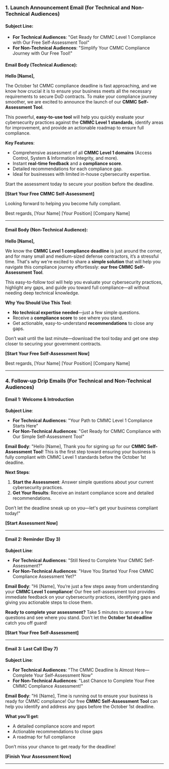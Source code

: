 
### **1. Launch Announcement Email (for Technical and Non-Technical Audiences)**

#### **Subject Line**:

* **For Technical Audiences**: "Get Ready for CMMC Level 1 Compliance with Our Free Self-Assessment Tool"
* **For Non-Technical Audiences**: "Simplify Your CMMC Compliance Journey with Our Free Tool!"

#### **Email Body (Technical Audience)**:

**Hello \[Name],**

The October 1st CMMC compliance deadline is fast approaching, and we know how crucial it is to ensure your business meets all the necessary requirements to secure DoD contracts. To make your compliance journey smoother, we are excited to announce the launch of our **CMMC Self-Assessment Tool**.

This powerful, **easy-to-use tool** will help you quickly evaluate your cybersecurity practices against the **CMMC Level 1 standards**, identify areas for improvement, and provide an actionable roadmap to ensure full compliance.

**Key Features**:

* Comprehensive assessment of all **CMMC Level 1 domains** (Access Control, System & Information Integrity, and more).
* Instant **real-time feedback** and a **compliance score**.
* Detailed recommendations for each compliance gap.
* Ideal for businesses with limited in-house cybersecurity expertise.

Start the assessment today to secure your position before the deadline.

**\[Start Your Free CMMC Self-Assessment]**

Looking forward to helping you become fully compliant.

Best regards,
\[Your Name]
\[Your Position]
\[Company Name]

---

#### **Email Body (Non-Technical Audience)**:

**Hello \[Name],**

We know the **CMMC Level 1 compliance deadline** is just around the corner, and for many small and medium-sized defense contractors, it’s a stressful time. That's why we're excited to share a **simple solution** that will help you navigate this compliance journey effortlessly: **our free CMMC Self-Assessment Tool**.

This easy-to-follow tool will help you evaluate your cybersecurity practices, highlight any gaps, and guide you toward full compliance—all without needing deep technical knowledge.

**Why You Should Use This Tool**:

* **No technical expertise needed**—just a few simple questions.
* Receive a **compliance score** to see where you stand.
* Get actionable, easy-to-understand **recommendations** to close any gaps.

Don’t wait until the last minute—download the tool today and get one step closer to securing your government contracts.

**\[Start Your Free Self-Assessment Now]**

Best regards,
\[Your Name]
\[Your Position]
\[Company Name]

---

### **4. Follow-up Drip Emails (For Technical and Non-Technical Audiences)**

#### **Email 1: Welcome & Introduction**

**Subject Line**:

* **For Technical Audiences**: "Your Path to CMMC Level 1 Compliance Starts Here"
* **For Non-Technical Audiences**: "Get Ready for CMMC Compliance with Our Simple Self-Assessment Tool"

**Email Body**:
"Hello \[Name],
Thank you for signing up for our **CMMC Self-Assessment Tool**! This is the first step toward ensuring your business is fully compliant with CMMC Level 1 standards before the October 1st deadline.

**Next Steps**:

1. **Start the Assessment**: Answer simple questions about your current cybersecurity practices.
2. **Get Your Results**: Receive an instant compliance score and detailed recommendations.

Don’t let the deadline sneak up on you—let's get your business compliant today!"

**\[Start Assessment Now]**

---

#### **Email 2: Reminder (Day 3)**

**Subject Line**:

* **For Technical Audiences**: "Still Need to Complete Your CMMC Self-Assessment?"
* **For Non-Technical Audiences**: "Have You Started Your Free CMMC Compliance Assessment Yet?"

**Email Body**:
"Hi \[Name],
You’re just a few steps away from understanding your **CMMC Level 1 compliance**! Our free self-assessment tool provides immediate feedback on your cybersecurity practices, identifying gaps and giving you actionable steps to close them.

**Ready to complete your assessment?**
Take 5 minutes to answer a few questions and see where you stand. Don’t let the **October 1st deadline** catch you off guard!

**\[Start Your Free Self-Assessment]**

---

#### **Email 3: Last Call (Day 7)**

**Subject Line**:

* **For Technical Audiences**: "The CMMC Deadline Is Almost Here—Complete Your Self-Assessment Now"
* **For Non-Technical Audiences**: "Last Chance to Complete Your Free CMMC Compliance Assessment!"

**Email Body**:
"Hi \[Name],
Time is running out to ensure your business is ready for CMMC compliance! Our free **CMMC Self-Assessment Tool** can help you identify and address any gaps before the October 1st deadline.

**What you’ll get**:

* A detailed compliance score and report
* Actionable recommendations to close gaps
* A roadmap for full compliance

Don’t miss your chance to get ready for the deadline!

**\[Finish Your Assessment Now]**

---